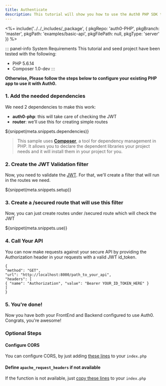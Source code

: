 ```yaml
---
title: Authenticate
description: This tutorial will show you how to use the Auth0 PHP SDK to add authentication and authorization to your API.
---
```


<%= include('../../_includes/_package', {
  pkgRepo: 'auth0-PHP',
  pkgBranch: 'master',
  pkgPath: 'examples/basic-api',
  pkgFilePath: null,
  pkgType: 'server'
}) %>

::: panel-info System Requirements​
This tutorial and seed project have been tested with the following:
* PHP 5.6.14
* Composer 1.0-dev
:::



**Otherwise, Please follow the steps below to configure your existing PHP app to use it with Auth0.**

### 1. Add the needed dependencies

We need 2 dependencies to make this work:

* **auth0-php**: this will take care of checking the JWT
* **router**: we'll use this for creating simple routes

${snippet(meta.snippets.dependencies)}

> This sample uses **[Composer](https://getcomposer.org/doc/00-intro.md)**, a tool for dependency management in PHP. It allows you to declare the dependent libraries your project needs and it will install them in your project for you.

### 2. Create the JWT Validation filter

Now, you need to validate the [JWT](/jwt). For that, we'll create a filter that will run in the routes we need.

${snippet(meta.snippets.setup)}

### 3. Create a /secured route that will use this filter

Now, you can just create routes under /secured route which will check the JWT

${snippet(meta.snippets.use)}

### 4. Call Your API
You can now make requests against your secure API by providing the Authorization header in your requests with a valid JWT id_token.
```har
{
"method": "GET",
"url": "http://localhost:8000/path_to_your_api",
"headers": [
{ "name": "Authorization", "value": "Bearer YOUR_ID_TOKEN_HERE" }
]
}
```

### 5. You're done!

Now you have both your FrontEnd and Backend configured to use Auth0. Congrats, you're awesome!

### Optional Steps
#### Configure CORS

You can configure CORS, by just adding [these lines](https://github.com/auth0/auth0-PHP/blob/master/examples/basic-api/index.php#L47-L58) to your `index.php`

#### Define `apache_request_headers` if not available

If the function is not available, just [copy these lines](https://github.com/auth0/auth0-PHP/blob/master/examples/basic-api/index.php#L8-L29) to your `index.php`
